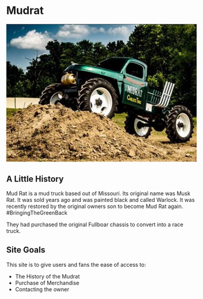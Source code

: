 # Mudrat

![Hero image of the Mudrat Truck](./img/mudratHero2.jpg)

## A Little History

Mud Rat is a mud truck based out of Missouri. Its original name was Musk Rat. It was sold years ago and was painted black and called Warlock. It was recently restored by the original owners son to become Mud Rat again. #BringingTheGreenBack 

They had purchased the original Fullboar chassis to convert into a race truck.

## Site Goals

This site is to give users and fans the ease of access to:

- The History of the Mudrat
- Purchase of Merchandise
- Contacting the owner